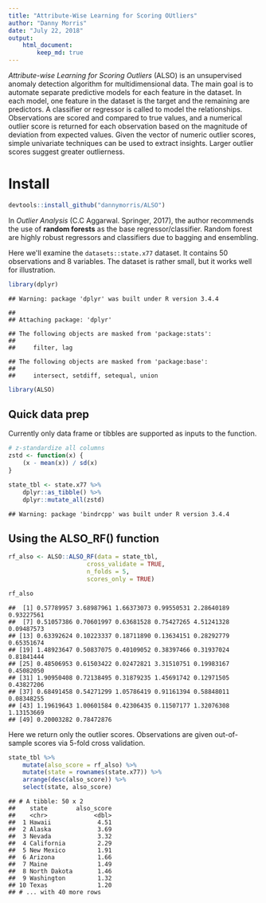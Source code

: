 ```yaml
---
title: "Attribute-Wise Learning for Scoring OUtliers"
author: "Danny Morris"
date: "July 22, 2018"
output:
    html_document:
        keep_md: true                           
---
```



*Attribute-wise Learning for Scoring Outliers* (ALSO) is an unsupervised anomaly detection algorithm for multidimensional data. The main goal is to automate separate predictive models for each feature in the dataset. In each model, one feature in the dataset is the target and the remaining are predictors. A classifier or regressor is called to model the relationships. Observations are scored and compared to true values, and a numerical outlier score is returned for each observation based on the magnitude of deviation from expected values. Given the vector of numeric outlier scores, simple univariate techniques can be used to extract insights. Larger outlier scores suggest greater outlierness.

# Install


```r
devtools::install_github("dannymorris/ALSO")
```

In *Outlier Analysis* (C.C Aggarwal. Springer, 2017), the author recommends the use of **random forests** as the base regressor/classifier. Random forest are highly robust regressors and classifiers due to bagging and ensembling.

Here we'll examine the `datasets::state.x77` dataset. It contains 50 observations and 8 variables. The dataset is rather small, but it works well for illustration.


```r
library(dplyr)
```

```
## Warning: package 'dplyr' was built under R version 3.4.4
```

```
## 
## Attaching package: 'dplyr'
```

```
## The following objects are masked from 'package:stats':
## 
##     filter, lag
```

```
## The following objects are masked from 'package:base':
## 
##     intersect, setdiff, setequal, union
```

```r
library(ALSO)
```

## Quick data prep

Currently only data frame or tibbles are supported as inputs to the function.


```r
# z-standardize all columns
zstd <- function(x) {
    (x - mean(x)) / sd(x)
}
```


```r
state_tbl <- state.x77 %>%
    dplyr::as_tibble() %>%
    dplyr::mutate_all(zstd)
```

```
## Warning: package 'bindrcpp' was built under R version 3.4.4
```

## Using the ALSO_RF() function


```r
rf_also <- ALSO::ALSO_RF(data = state_tbl,
                      cross_validate = TRUE,
                      n_folds = 5,
                      scores_only = TRUE)

rf_also
```

```
##  [1] 0.57789957 3.68987961 1.66373073 0.99550531 2.28640189 0.93227561
##  [7] 0.51057386 0.70601997 0.63681528 0.75427265 4.51241328 0.09487573
## [13] 0.63392624 0.10223337 0.18711890 0.13634151 0.28292779 0.65351674
## [19] 1.48923647 0.50837075 0.40109052 0.38397466 0.31937024 0.81841444
## [25] 0.48506953 0.61503422 0.02472821 3.31510751 0.19983167 0.45082050
## [31] 1.90950408 0.72138495 0.31879235 1.45691742 0.12971505 0.43827206
## [37] 0.68491458 0.54271299 1.05786419 0.91161394 0.58848011 0.08348255
## [43] 1.19619643 1.00601584 0.42306435 0.11507177 1.32076308 1.13153669
## [49] 0.20003282 0.78472876
```

Here we return only the outlier scores. Observations are given out-of-sample scores via 5-fold cross validation.


```r
state_tbl %>%
    mutate(also_score = rf_also) %>%
    mutate(state = rownames(state.x77)) %>%
    arrange(desc(also_score)) %>%
    select(state, also_score) 
```

```
## # A tibble: 50 x 2
##    state        also_score
##    <chr>             <dbl>
##  1 Hawaii             4.51
##  2 Alaska             3.69
##  3 Nevada             3.32
##  4 California         2.29
##  5 New Mexico         1.91
##  6 Arizona            1.66
##  7 Maine              1.49
##  8 North Dakota       1.46
##  9 Washington         1.32
## 10 Texas              1.20
## # ... with 40 more rows
```
